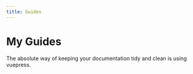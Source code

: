 ```yaml
---
title: Guides
---
```

# My Guides

The absolute way of keeping your documentation tidy and clean is using vuepress.